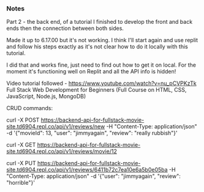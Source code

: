 ### Notes ###

Part 2 - the back end, of a tutorial I finished to develop the front and back ends then the connection between both sides.

Made it up to 6.17.00 but it's not working.
I think I'll start again and use replit and follow his steps exactly as it's not clear how to do it locally with this tutorial.

I did that and works fine, just need to find out how to get it on local. For the moment it's functioning well on Replit and all the API info is hidden!

Video tutorial followed - https://www.youtube.com/watch?v=nu_pCVPKzTk Full Stack Web Development for Beginners (Full Course on HTML, CSS, JavaScript, Node.js, MongoDB)

CRUD commands:

curl -X POST https://backend-api-for-fullstack-movie-site.td6904.repl.co/api/v1/reviews/new -H "Content-Type: application/json" -d '{"movieId": 13, "user": "jimmyagain", "review": "really rubbish"}'

curl -X GET https://backend-api-for-fullstack-movie-site.td6904.repl.co/api/v1/reviews/movie/12

curl -X PUT https://backend-api-for-fullstack-movie-site.td6904.repl.co/api/v1/reviews/6411b72c7ea10e6a5b0e05ba -H "Content-Type: application/json" -d '{"user": "jimmyagain", "review": "horrible"}'
